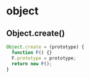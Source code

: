 # object

## Object.create()

```js
Object.create = (prototype) {
  function F() {}
  F.prototype = prototype;
  return new F(); 
}
```
